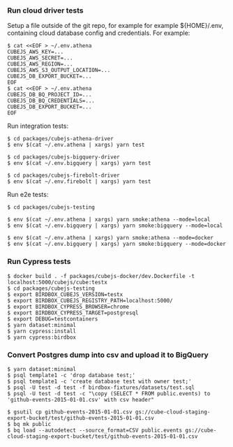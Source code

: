 ### Run cloud driver tests

Setup a file outside of the git repo, for example for example ${HOME}/.env, containing cloud database config and
credentials. For example:

```shell
$ cat <<EOF > ~/.env.athena
CUBEJS_AWS_KEY=...
CUBEJS_AWS_SECRET=...
CUBEJS_AWS_REGION=...
CUBEJS_AWS_S3_OUTPUT_LOCATION=...
CUBEJS_DB_EXPORT_BUCKET=...
EOF
$ cat <<EOF > ~/.env.athena
CUBEJS_DB_BQ_PROJECT_ID=...
CUBEJS_DB_BQ_CREDENTIALS=...
CUBEJS_DB_EXPORT_BUCKET=...
EOF
```

Run integration tests:

```shell
$ cd packages/cubejs-athena-driver
$ env $(cat ~/.env.athena | xargs) yarn test

$ cd packages/cubejs-bigquery-driver
$ env $(cat ~/.env.bigquery | xargs) yarn test

$ cd packages/cubejs-firebolt-driver
$ env $(cat ~/.env.firebolt | xargs) yarn test
```

Run e2e tests:

```shell
$ cd packages/cubejs-testing

$ env $(cat ~/.env.athena | xargs) yarn smoke:athena --mode=local
$ env $(cat ~/.env.bigquery | xargs) yarn smoke:bigquery --mode=local

$ env $(cat ~/.env.athena | xargs) yarn smoke:athena --mode=docker
$ env $(cat ~/.env.bigquery | xargs) yarn smoke:bigquery --mode=docker
```

### Run Cypress tests

```shell
$ docker build . -f packages/cubejs-docker/dev.Dockerfile -t localhost:5000/cubejs/cube:testx
$ cd packages/cubejs-testing
$ export BIRDBOX_CUBEJS_VERSION=testx
$ export BIRDBOX_CUBEJS_REGISTRY_PATH=localhost:5000/
$ export BIRDBOX_CYPRESS_BROWSER=chrome
$ export BIRDBOX_CYPRESS_TARGET=postgresql
$ export DEBUG=testcontainers
$ yarn dataset:minimal
$ yarn cypress:install
$ yarn cypress:birdbox
```

### Convert Postgres dump into csv and upload it to BigQuery

```shell
$ yarn dataset:minimal
$ psql template1 -c 'drop database test;'  
$ psql template1 -c 'create database test with owner test;'
$ psql -U test -d test -f birdbox-fixtures/datasets/test.sql
$ psql -U test -d test -c "\copy (SELECT * FROM public.events) to 'github-events-2015-01-01.csv' with csv header"

$ gsutil cp github-events-2015-01-01.csv gs://cube-cloud-staging-export-bucket/test/github-events-2015-01-01.csv
$ bq mk public
$ bq load --autodetect --source_format=CSV public.events gs://cube-cloud-staging-export-bucket/test/github-events-2015-01-01.csv
```
